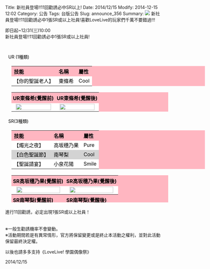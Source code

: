 Title: 新社員登場!!11回勸誘必中SR以上!
Date: 2014/12/15
Modify: 2014-12-15 12:02
Category: 公告
Tags: 台版公告
Slug: announce_356
Summary: <img src="http://seudo.github.io/llsif_tw/images/S17_web_1.png"> 新社員登場!!11回勸誘必中1張SR或以上社員!喜歡LoveLive的玩家們千萬不要錯過!!!

<div class="content_news">
<div class="note">
<p>即日起~12/31(三)10:00<br />
新社員登場!!11回勸誘必中1張SR或以上社員!</p>
<br />
<p><span style="color:black; padding-left:10px;">UR (1種類)</span></p>
<table id="table2" style="width: 622px; color: black; background: none repeat scroll 0% 0% lightpink; text-align: left; margin: 20px;">
<tbody>
<tr>
<th>技能</th>
<th>名稱</th>
<th>屬性</th>
</tr>
<tr style="background-color: white;">
<td style="height: 17px;">【你的聖誕老人】</td>
<td>東條希</td>
<td>Cool</td>
</tr>
</tbody>
</table>
<table width="70%" id="table2" style=" color: black; background: none repeat scroll 0% 0% lightpink; text-align: left; margin: 20px; ">
<tr>
<th width="50%" style="padding:5px;">UR東條希(覺醒前)</th>
<th width="50%" style="padding:5px;">UR東條希(覺醒後)</th>
</tr>
<tr>
<td width="50%" align="center" bgcolor="#FFFFFF"><img src="http://seudo.github.io/llsif_tw/images/S17_Nozomi_1.png" width="95%" /></td>
<td width="50%" align="center" bgcolor="#FFFFFF"><img src="http://seudo.github.io/llsif_tw/images/S17_Nozomi_2.png" width="95%" /></td>
</tr>
</table>
<p><span style="color:black; padding-left:10px;">SR(3種類)</span></p>
<table id="table2" style="width: 622px; color: black; background: none repeat scroll 0% 0% lightpink; text-align: left; margin: 20px;">
<tbody>
<tr>
<th>技能</th>
<th>名稱</th>
<th>屬性</th>
</tr>
<tr style="background-color:  white;">
<td style="height: 17px;">【燭光之夜】</td>
<td>高坂穗乃果</td>
<td>Pure</td>
</tr>
<tr style="background-color: lightgrey;">
<td style="height: 17px;">【白色聖誕節】</td>
<td>南琴梨</td>
<td>Cool</td>
</tr>
<tr style="background-color:  white;">
<td style="height: 17px;">【聖誕請宴】</td>
<td>小泉花陽</td>
<td>Smile</td>
</tr>
<tr>
</tr>
</tbody>
</table>
<table width="70%" id="table2" style=" color: black; background: none repeat scroll 0% 0% lightpink; text-align: left; margin: 20px; height: 87px;">
<tr>
<th width="50%" style="padding:5px;">SR高坂穗乃果(覺醒前)</th>
<th width="50%" style="padding:5px;">SR高坂穗乃果(覺醒後)</th>
</tr>
<tr>
<td width="50%" align="center" bgcolor="#FFFFFF"><img src="http://seudo.github.io/llsif_tw/images/S17_Honoka_1.png" width="95%" /></td>
<td width="50%" align="center" bgcolor="#FFFFFF"><img src="http://seudo.github.io/llsif_tw/images/S17_Honoka_2.png" width="95%" /></td>
</tr>
<tr>
<th style="padding:5px;">SR南琴梨(覺醒前)</th>
<th style="padding:5px;">SR南琴梨(覺醒後)</th>
</tr>
<tr>
<td align="center" bgcolor="#FFFFFF"><img src="http://seudo.github.io/llsif_tw/images/S17_Kotori_1.png" width="95%" /></td>
<td align="center" bgcolor="#FFFFFF"><img src="http://seudo.github.io/llsif_tw/images/S17_Kotori_2.png" width="95%" /></td>
</tr>
<tr>
<th style="padding:5px;">SR小泉花陽(覺醒前)</th>
<th style="padding:5px;">SR小泉花陽(覺醒後)</th>
</tr>
<tr>
<td align="center" bgcolor="#FFFFFF"><img src="http://seudo.github.io/llsif_tw/images/S17_Hanayo_1.png" width="95%" /></td>
<td align="center" bgcolor="#FFFFFF"><img src="http://seudo.github.io/llsif_tw/images/S17_Hanayo_2.png" width="95%" /></td>
</tr>
</table>
<p>進行11回勸誘，必定出現1張SR或以上社員！<br />
<br />
<br />
※一般生勸誘機率不會變動。<br />
※活動期間若是有異常情形，官方將保留變更或是終止本活動之權利，並對此活動保留最終決定權。<br />
</p>
<p>以後也請多多支持《LoveLive! 學園偶像祭》</p>
		2014/12/15
		         
</div>
</div>
